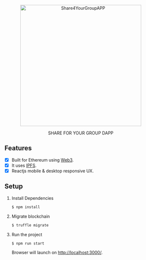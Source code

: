 <p align="center">
<img src="" width="400" title="Share4YourGroupAPP">
</p>

<p align="center">
SHARE FOR YOUR GROUP DAPP
</p>

## Features

  - [X] Built for Ethereum using [Web3](https://github.com/ethereum/web3.js/).
  - [X] It uses [IPFS](http://github.com/ipfs).   
  - [X] Reactjs mobile & desktop responsive UX.

## Setup

1. Install Dependencies

    ```sh
    $ npm install
    ```

2. Migrate blockchain 

    ```sh
    $ truffle migrate
    ```
3. Run the project

    ```sh
    $ npm run start
    ```

    Browser will launch on [http://localhost:3000/](http://localhost:3000/).
